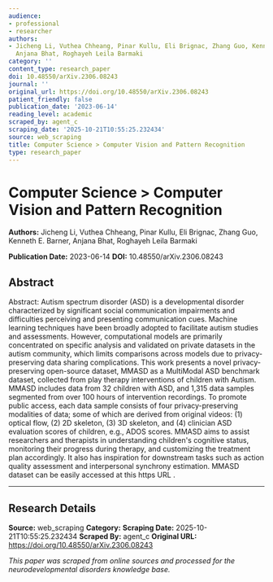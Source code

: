 ```yaml
---
audience:
- professional
- researcher
authors:
- Jicheng Li, Vuthea Chheang, Pinar Kullu, Eli Brignac, Zhang Guo, Kenneth E. Barner,
  Anjana Bhat, Roghayeh Leila Barmaki
category: ''
content_type: research_paper
doi: 10.48550/arXiv.2306.08243
journal: ''
original_url: https://doi.org/10.48550/arXiv.2306.08243
patient_friendly: false
publication_date: '2023-06-14'
reading_level: academic
scraped_by: agent_c
scraping_date: '2025-10-21T10:55:25.232434'
source: web_scraping
title: Computer Science > Computer Vision and Pattern Recognition
type: research_paper
---
```

# Computer Science > Computer Vision and Pattern Recognition

**Authors:** Jicheng Li, Vuthea Chheang, Pinar Kullu, Eli Brignac, Zhang Guo, Kenneth E. Barner, Anjana Bhat, Roghayeh Leila Barmaki

**Publication Date:** 2023-06-14
**DOI:** 10.48550/arXiv.2306.08243

## Abstract

Abstract:
Autism spectrum disorder (ASD) is a developmental disorder characterized by significant social communication impairments and difficulties perceiving and presenting communication cues. Machine learning techniques have been broadly adopted to facilitate autism studies and assessments. However, computational models are primarily concentrated on specific analysis and validated on private datasets in the autism community, which limits comparisons across models due to privacy-preserving data sharing complications. This work presents a novel privacy-preserving open-source dataset, MMASD as a MultiModal ASD benchmark dataset, collected from play therapy interventions of children with Autism. MMASD includes data from 32 children with ASD, and 1,315 data samples segmented from over 100 hours of intervention recordings. To promote public access, each data sample consists of four privacy-preserving modalities of data; some of which are derived from original videos: (1) optical flow, (2) 2D skeleton, (3) 3D skeleton, and (4) clinician ASD evaluation scores of children, e.g., ADOS scores. MMASD aims to assist researchers and therapists in understanding children's cognitive status, monitoring their progress during therapy, and customizing the treatment plan accordingly. It also has inspiration for downstream tasks such as action quality assessment and interpersonal synchrony estimation. MMASD dataset can be easily accessed at
this https URL
.

---

## Research Details

**Source:** web_scraping
**Category:** 
**Scraping Date:** 2025-10-21T10:55:25.232434
**Scraped By:** agent_c
**Original URL:** https://doi.org/10.48550/arXiv.2306.08243

*This paper was scraped from online sources and processed for the neurodevelopmental disorders knowledge base.*